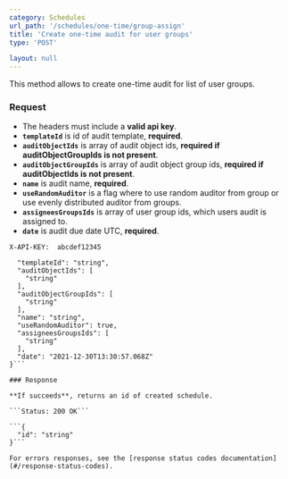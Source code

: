 ```yaml
---
category: Schedules
url_path: '/schedules/one-time/group-assign'
title: 'Create one-time audit for user groups'
type: 'POST'

layout: null
---
```


This method allows to create one-time audit for list of user groups.

### Request
* The headers must include a **valid api key**.
* **`templateId`** is id of audit template, **required**.
* **`auditObjectIds`** is array of audit object ids, **required if auditObjectGroupIds is not present**.
* **`auditObjectGroupIds`** is array of audit object group ids, **required if auditObjectIds is not present**.
* **`name`** is audit name, **required**.
* **`useRandomAuditor`** is a flag where to use random auditor from group or use evenly distributed auditor from groups.
* **`assigneesGroupsIds`** is array of user group ids, which users audit is assigned to.
* **`date`** is audit due date UTC, **required**.

```X-API-KEY:  abcdef12345```
```{
  "templateId": "string",
  "auditObjectIds": [
    "string"
  ],
  "auditObjectGroupIds": [
    "string"
  ],
  "name": "string",
  "useRandomAuditor": true,
  "assigneesGroupsIds": [
    "string"
  ],
  "date": "2021-12-30T13:30:57.068Z"
}```

### Response

**If succeeds**, returns an id of created schedule.

```Status: 200 OK```

```{
  "id": "string"
}```

For errors responses, see the [response status codes documentation](#/response-status-codes).
